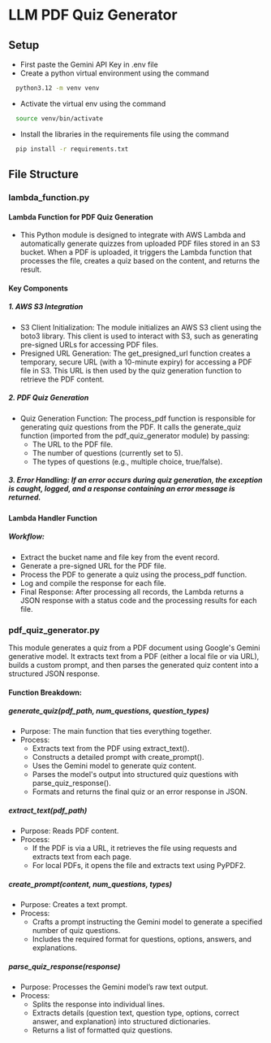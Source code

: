 
# LLM PDF Quiz Generator

## Setup

- First paste the Gemini API Key in .env file
- Create a python virtual environment using the command
```bash
  python3.12 -m venv venv
```
- Activate the virtual env using the command
```bash
  source venv/bin/activate
```
- Install the libraries in the requirements file using the command
```bash
  pip install -r requirements.txt
```


## File Structure

### lambda_function.py
#### Lambda Function for PDF Quiz Generation
- This Python module is designed to integrate with AWS Lambda and automatically generate quizzes from uploaded PDF files stored in an S3 bucket. When a PDF is uploaded, it triggers the Lambda function that processes the file, creates a quiz based on the content, and returns the result.
#### Key Components
##### 1. AWS S3 Integration
- S3 Client Initialization: The module initializes an AWS S3 client using the boto3 library. This client is used to interact with S3, such as generating pre-signed URLs for accessing PDF files.
- Presigned URL Generation: The get_presigned_url function creates a temporary, secure URL (with a 10-minute expiry) for accessing a PDF file in S3. This URL is then used by the quiz generation function to retrieve the PDF content.
##### 2. PDF Quiz Generation
- Quiz Generation Function: The process_pdf function is responsible for generating quiz questions from the PDF. It calls the generate_quiz function (imported from the pdf_quiz_generator module) by passing:
    - The URL to the PDF file.
    - The number of questions (currently set to 5).
    - The types of questions (e.g., multiple choice, true/false).
##### 3. Error Handling: If an error occurs during quiz generation, the exception is caught, logged, and a response containing an error message is returned.
#### Lambda Handler Function
##### Workflow:
- Extract the bucket name and file key from the event record.
- Generate a pre-signed URL for the PDF file.
- Process the PDF to generate a quiz using the process_pdf function.
- Log and compile the response for each file.
- Final Response: After processing all records, the Lambda returns a JSON response with a status code and the processing results for each file.
		
### pdf_quiz_generator.py
This module generates a quiz from a PDF document using Google's Gemini generative model. It extracts text from a PDF (either a local file or via URL), builds a custom prompt, and then parses the generated quiz content into a structured JSON response.
#### Function Breakdown:
##### generate_quiz(pdf_path, num_questions, question_types)
- Purpose: The main function that ties everything together.
- Process:
    - Extracts text from the PDF using extract_text().
    - Constructs a detailed prompt with create_prompt().
    - Uses the Gemini model to generate quiz content.
    - Parses the model's output into structured quiz questions with parse_quiz_response().
    - Formats and returns the final quiz or an error response in JSON.
##### extract_text(pdf_path)
- Purpose: Reads PDF content.
- Process:
    - If the PDF is via a URL, it retrieves the file using requests and extracts text from each page.
    - For local PDFs, it opens the file and extracts text using PyPDF2.
##### create_prompt(content, num_questions, types)
- Purpose: Creates a text prompt.
- Process:
    - Crafts a prompt instructing the Gemini model to generate a specified number of quiz questions.
    - Includes the required format for questions, options, answers, and explanations.
##### parse_quiz_response(response)
- Purpose: Processes the Gemini model’s raw text output.
- Process:
    - Splits the response into individual lines.
    - Extracts details (question text, question type, options, correct answer, and explanation) into structured dictionaries.
    - Returns a list of formatted quiz questions.
